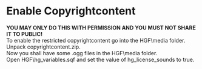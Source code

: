 # Enable Copyrightcontent
**YOU MAY ONLY DO THIS WITH PERMISSION AND YOU MUST NOT SHARE IT TO PUBLIC!**  
To enable the restricted copyrightcontent go into the HGF\media folder.  
Unpack copyrightcontent.zip.  
Now you shall have some .ogg files in the HGF\media folder.  
Open HGF\hg_variables.sqf and set the value of hg_license_sounds to true.